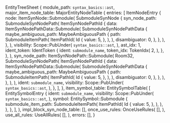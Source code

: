 EntityTreeSheet {
    module_path: `syntax_basics::ast`,
    major_item_node_table: MajorEntityNodeTable {
        entries: [
            ItemNodeEntry {
                node: ItemSynNode::Submodule(
                    SubmoduleSynNode {
                        syn_node_path: SubmoduleSynNodePath(
                            ItemSynNodePathId {
                                data: ItemSynNodePathData::Submodule(
                                    SubmoduleSynNodePathData {
                                        maybe_ambiguous_path: MaybeAmbiguousPath {
                                            path: SubmoduleItemPath(
                                                ItemPathId(
                                                    Id {
                                                        value: 5,
                                                    },
                                                ),
                                            ),
                                            disambiguator: 0,
                                        },
                                    },
                                ),
                            },
                        ),
                        visibility: Scope::PubUnder(
                            `syntax_basics::ast`,
                        ),
                        ast_idx: 1,
                        ident_token: IdentToken {
                            ident: `submodule_name`,
                            token_idx: TokenIdx(
                                2,
                            ),
                        },
                    },
                ),
                syn_node_path: ItemSynNodePath::Submodule(
                    Room32,
                    SubmoduleSynNodePath(
                        ItemSynNodePathId {
                            data: ItemSynNodePathData::Submodule(
                                SubmoduleSynNodePathData {
                                    maybe_ambiguous_path: MaybeAmbiguousPath {
                                        path: SubmoduleItemPath(
                                            ItemPathId(
                                                Id {
                                                    value: 5,
                                                },
                                            ),
                                        ),
                                        disambiguator: 0,
                                    },
                                },
                            ),
                        },
                    ),
                ),
                ident: `submodule_name`,
                visibility: Scope::PubUnder(
                    `syntax_basics::ast`,
                ),
            },
        ],
    },
    item_symbol_table: EntitySymbolTable(
        [
            EntitySymbolEntry {
                ident: `submodule_name`,
                visibility: Scope::PubUnder(
                    `syntax_basics::ast`,
                ),
                symbol: EntitySymbol::Submodule {
                    submodule_item_path: SubmoduleItemPath(
                        ItemPathId(
                            Id {
                                value: 5,
                            },
                        ),
                    ),
                },
            },
        ],
    ),
    impl_block_syn_node_table: [],
    once_use_rules: OnceUseRules(
        [],
    ),
    use_all_rules: UseAllRules(
        [],
    ),
    errors: [],
}
